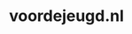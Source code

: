---
layout: post
title:  "voordejeugd.nl"
internal_url:  "/data/voordejeugd.nl.html"
categories: dutchgov
---